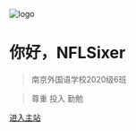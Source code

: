 <!-- _coverpage.md -->

![logo](https://s4.ax1x.com/2022/03/05/bw44XR.png)

# 你好，NFLSixer

> 南京外国语学校2020级6班

> 尊重 投入 勤勉

[进入主站](https://nflsixer.top/#/?id=快速导航)